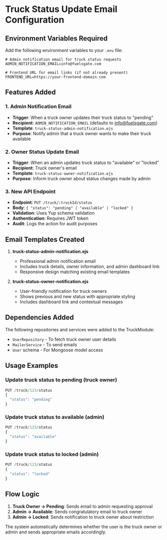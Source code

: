 # Truck Status Update Email Configuration

## Environment Variables Required

Add the following environment variables to your `.env` file:

```env
# Admin notification email for truck status requests
ADMIN_NOTIFICATION_EMAIL=info@fuelsgate.com

# Frontend URL for email links (if not already present)
FRONTEND_URL=https://your-frontend-domain.com
```

## Features Added

### 1. Admin Notification Email

- **Trigger**: When a truck owner updates their truck status to "pending"
- **Recipient**: `ADMIN_NOTIFICATION_EMAIL` (defaults to info@fuelsgate.com)
- **Template**: `truck-status-admin-notification.ejs`
- **Purpose**: Notify admin that a truck owner wants to make their truck available

### 2. Owner Status Update Email

- **Trigger**: When an admin updates truck status to "available" or "locked"
- **Recipient**: Truck owner's email
- **Template**: `truck-status-owner-notification.ejs`
- **Purpose**: Inform truck owner about status changes made by admin

### 3. New API Endpoint

- **Endpoint**: `PUT /truck/:truckId/status`
- **Body**: `{ "status": "pending" | "available" | "locked" }`
- **Validation**: Uses Yup schema validation
- **Authentication**: Requires JWT token
- **Audit**: Logs the action for audit purposes

## Email Templates Created

1. **truck-status-admin-notification.ejs**

   - Professional admin notification email
   - Includes truck details, owner information, and admin dashboard link
   - Responsive design matching existing email templates

2. **truck-status-owner-notification.ejs**
   - User-friendly notification for truck owners
   - Shows previous and new status with appropriate styling
   - Includes dashboard link and contextual messages

## Dependencies Added

The following repositories and services were added to the TruckModule:

- `UserRepository` - To fetch truck owner user details
- `MailerService` - To send emails
- `User` schema - For Mongoose model access

## Usage Examples

### Update truck status to pending (truck owner)

```javascript
PUT /truck/123/status
{
  "status": "pending"
}
```

### Update truck status to available (admin)

```javascript
PUT /truck/123/status
{
  "status": "available"
}
```

### Update truck status to locked (admin)

```javascript
PUT /truck/123/status
{
  "status": "locked"
}
```

## Flow Logic

1. **Truck Owner → Pending**: Sends email to admin requesting approval
2. **Admin → Available**: Sends congratulatory email to truck owner
3. **Admin → Locked**: Sends notification to truck owner about restriction

The system automatically determines whether the user is the truck owner or admin and sends appropriate emails accordingly.
